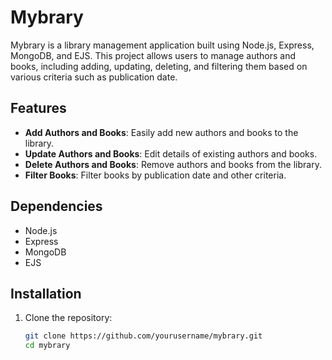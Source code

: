 # Mybrary

Mybrary is a library management application built using Node.js, Express, MongoDB, and EJS. This project allows users to manage authors and books, including adding, updating, deleting, and filtering them based on various criteria such as publication date.

## Features

- **Add Authors and Books**: Easily add new authors and books to the library.
- **Update Authors and Books**: Edit details of existing authors and books.
- **Delete Authors and Books**: Remove authors and books from the library.
- **Filter Books**: Filter books by publication date and other criteria.
  
## Dependencies
- Node.js
- Express
- MongoDB
- EJS

## Installation

1. Clone the repository:

   ```bash
   git clone https://github.com/yourusername/mybrary.git
   cd mybrary
